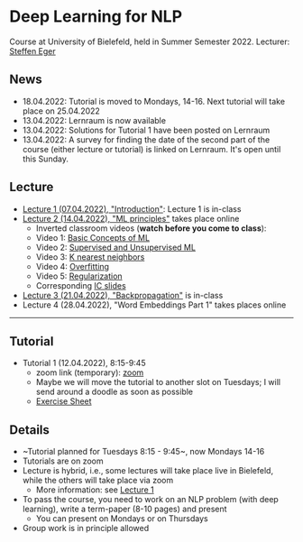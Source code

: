 # Deep Learning for NLP 

Course at University of Bielefeld, held in Summer Semester 2022. Lecturer: [Steffen Eger](steffen.eger@uni-bielefeld.de)

## News

- 18.04.2022: Tutorial is moved to Mondays, 14-16. Next tutorial will take place on 25.04.2022
- 13.04.2022: Lernraum is now available
- 13.04.2022: Solutions for Tutorial 1 have been posted on Lernraum
- 13.04.2022: A survey for finding the date of the second part of the course (either lecture or tutorial) is linked on Lernraum. It's open until this Sunday.

## Lecture


- [Lecture 1 (07.04.2022), "Introduction"](slides/01_kickoff_2022.pdf): Lecture 1 is in-class
- [Lecture 2 (14.04.2022), "ML principles"](slides/02_ml+dl_2022-1.pdf) takes place online
    - Inverted classroom videos (**watch before you come to class**):
    - Video 1: [Basic Concepts of ML](https://www.youtube.com/watch?v=-ch5qOiteRY)
    - Video 2: [Supervised and Unsupervised ML](https://www.youtube.com/watch?v=kE5QZ8G_78c&t=339s)
    - Video 3: [K nearest neighbors](https://www.youtube.com/watch?v=UqYde-LULfs)
    - Video 4: [Overfitting](https://www.youtube.com/watch?v=AYI1J3EmuaU)
    - Video 5: [Regularization](https://www.youtube.com/watch?v=C0xMTRynli8)
    - Corresponding [IC slides](slides/ml-principles-slides.pdf)
 - [Lecture 3 (21.04.2022), "Backpropagation"](slides/dl4nlp2022_03_backpropagation.pdf) is in-class
 - Lecture 4 (28.04.2022), "Word Embeddings Part 1" takes places online


*********************************************

## Tutorial

 - Tutorial 1 (12.04.2022), 8:15-9:45
     - zoom link (temporary): [zoom](https://tu-darmstadt.zoom.us/j/8763992280?pwd=MW9NY2l4Yk1ydG9jOGwvSUlzT0c0Zz09)
     - Maybe we will move the tutorial to another slot on Tuesdays; I will send around a doodle as soon as possible
     - [Exercise Sheet](tutorial/DL4NLP_2022-ex1.pdf)


## Details

- ~Tutorial planned for Tuesdays 8:15 - 9:45~, now Mondays 14-16
- Tutorials are on zoom
- Lecture is hybrid, i.e., some lectures will take place live in Bielefeld, while the others will take place via zoom
   - More information: see [Lecture 1](slides/01_kickoff_2022.pdf)
- To pass the course, you need to work on an NLP problem (with deep learning), write a term-paper (8-10 pages) and present
   - You can present on Mondays or on Thursdays
- Group work is in principle allowed
